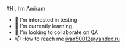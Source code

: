 #Hi, I’m Amiram

- 👀 I’m interested in testing
- 🌱 I’m currently learning.
- 💞️ I’m looking to collaborate on QA
- 📫 How to reach me ivan50012@yandex.ru
